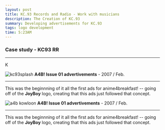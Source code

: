 ```yaml
---
layout: post
title: KC.93 Records and Radio - Work with musicians  
description: The Creation of KC.93
summary: Developing advertisements for KC.93
tags: logo development
time: 5:23AM
---
```


### Case study - KC93 RR

---

K



![kc93splash](/JLC-Folio/assets/img/kc93splash.jpg)
**A4B! Issue 01 advertivements** - 2007 / Feb.

---

This was the beginnning of it all the first ads for anime4breakfast! -- going off of the **JoyBoy** logo, creating that this ads just followed that concept.

![a4b kowloon](/JLC-Folio/assets/img/a4b_kowloon.png)
**A4B! Issue 01 advertivements** - 2007 / Feb.

---

This was the beginnning of it all the first ads for anime4breakfast! -- going off of the **JoyBoy** logo, creating that this ads just followed that concept.


